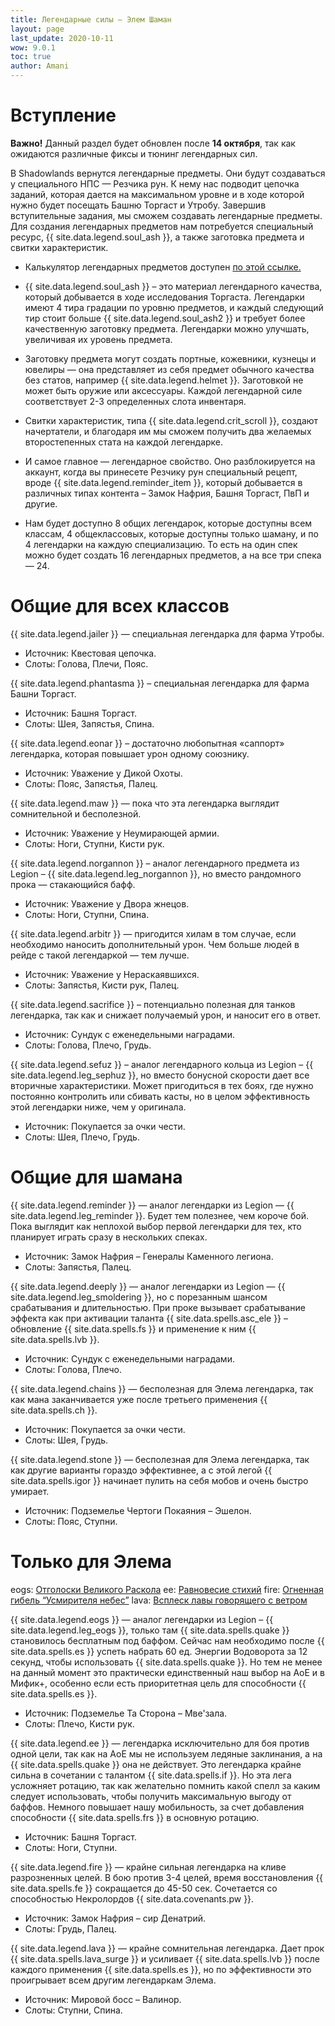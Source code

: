 ```yaml
---
title: Легендарные силы – Элем Шаман
layout: page
last_update: 2020-10-11 
wow: 9.0.1
toc: true
author: Amani
---
```


# Вступление

**Важно!** Данный раздел будет обновлен после **14 октября**, так как ожидаются различные фиксы и тюнинг легендарных сил.

В Shadowlands вернутся легендарные предметы. Они будут создаваться у специального НПС — Резчика рун. К нему нас подводит цепочка заданий, которая дается на максимальном уровне и в ходе которой нужно будет посещать Башню Торгаст и Утробу. Завершив вступительные задания, мы сможем создавать легендарные предметы. Для создания легендарных предметов нам потребуется специальный ресурс, {{ site.data.legend.soul_ash }}, а также заготовка предмета и свитки характеристик.

* Калькулятор легендарных предметов доступен [по этой ссылке.](https://shadowlands.wowhead.com/legendary-calc/shaman)

* {{ site.data.legend.soul_ash }} – это материал легендарного качества, который добывается в ходе исследования Торгаста. Легендарки имеют 4 тира градации по уровню предметов, и каждый следующий тир стоит больше {{ site.data.legend.soul_ash2 }} и требует более качественную заготовку предмета. Легендарки можно улучшать, увеличивая их уровень предмета.

* Заготовку предмета могут создать портные, кожевники, кузнецы и ювелиры — она представляет из себя предмет обычного качества без статов, например {{ site.data.legend.helmet }}. Заготовкой не может быть оружие или аксессуары. Каждой легендарной силе соответствует 2-3 определенных слота инвентаря.

* Свитки характеристик, типа {{ site.data.legend.crit_scroll }}, создают начертатели, и благодаря им мы сможем получить два желаемых второстепенных стата на каждой легендарке.

* И самое главное — легендарное свойство. Оно разблокируется на аккаунт, когда вы принесете Резчику рун специальный рецепт, вроде {{ site.data.legend.reminder_item }}, который добывается в различных типах контента – Замок Нафрия, Башня Торгаст, ПвП и другие.

* Нам будет доступно 8 общих легендарок, которые доступны всем классам, 4 общеклассовых, которые доступны только шаману, и по 4 легендарки на каждую специализацию. То есть на один спек можно будет создать 16 легендарных предметов, а на все три спека — 24.

# Общие для всех классов

{{ site.data.legend.jailer }} — специальная легендарка для фарма Утробы.  
* Источник: Квестовая цепочка.  
* Слоты: Голова, Плечи, Пояс.

{{ site.data.legend.phantasma }} – специальная легендарка для фарма Башни Торгаст.  
* Источник: Башня Торгаст.  
* Слоты: Шея, Запястья, Спина.

{{ site.data.legend.eonar }} – достаточно любопытная «саппорт» легендарка, которая повышает урон одному союзнику.  
* Источник: Уважение у Дикой Охоты.  
* Слоты: Пояс, Запястья, Палец.

{{ site.data.legend.maw }} — пока что эта легендарка выглядит сомнительной и бесполезной.  
* Источник: Уважение у Неумирающей армии.  
* Слоты: Ноги, Ступни, Кисти рук.

{{ site.data.legend.norgannon }} – аналог легендарного предмета из Legion – {{ site.data.legend.leg_norgannon }}, но вместо рандомного прока — стакающийся бафф.  
* Источник: Уважение у Двора жнецов.  
* Слоты: Ноги, Ступни, Спина.

{{ site.data.legend.arbitr }} — пригодится хилам в том случае, если необходимо наносить дополнительный урон. Чем больше людей в рейде с такой легендаркой — тем лучше.  
* Источник: Уважение у Нераскаявшихся.  
* Слоты: Запястья, Кисти рук, Палец.

{{ site.data.legend.sacrifice }} – потенциально полезная для танков легендарка, так как и снижает получаемый урон, и наносит его в ответ.  
* Источник: Сундук с еженедельными наградами.  
* Слоты: Голова, Плечо, Грудь.

{{ site.data.legend.sefuz }} – аналог легендарного кольца из Legion – {{ site.data.legend.leg_sephuz }}, но вместо бонусной скорости дает все вторичные характеристики. Может пригодиться в тех боях, где нужно постоянно контролить или сбивать касты, но в целом эффективность этой легендарки ниже, чем у оригинала.  
* Источник: Покупается за очки чести.  
* Слоты: Шея, Плечо, Грудь.

# Общие для шамана

{{ site.data.legend.reminder }} — аналог легендарки из Legion — {{ site.data.legend.leg_reminder }}. Будет тем полезнее, чем короче бой. Пока выглядит как неплохой выбор первой легендарки для тех, кто планирует играть сразу в нескольких спеках.  
* Источник: Замок Нафрия – Генералы Каменного легиона.  
* Слоты: Запястья, Палец.

{{ site.data.legend.deeply }} — аналог легендарки из Legion — {{ site.data.legend.leg_smoldering }}, но с порезанным шансом срабатывания и длительностью. При проке вызывает срабатывание эффекта как при активации таланта {{ site.data.spells.asc_ele }} – обновление {{ site.data.spells.fs }} и применение к ним {{ site.data.spells.lvb }}.
* Источник: Сундук с еженедельными наградами.  
* Слоты: Голова, Плечо.

{{ site.data.legend.chains }} — бесполезная для Элема легендарка, так как мана заканчивается уже после третьего применения {{ site.data.spells.ch }}.  
* Источник: Покупается за очки чести.  
* Слоты: Шея, Грудь.

{{ site.data.legend.stone }} — бесполезная для Элема легендарка, так как другие варианты гораздо эффективнее, а с этой легой {{ site.data.spells.igor }} начинает пулить на себя мобов и очень быстро умирает.  
* Источник: Подземелье Чертоги Покаяния – Эшелон.  
* Слоты: Пояс, Ступни.

# Только для Элема
eogs: <a href="https://shadowlands.wowhead.com/spell=336215" target="blank">Отголоски Великого Раскола</a>
ee: <a href="https://shadowlands.wowhead.com/spell=336730" target="blank">Равновесие стихий</a>
fire: <a href="https://shadowlands.wowhead.com/spell=336734" target="blank">Огненная гибель “Усмирителя небес”</a>
lava: <a href="https://shadowlands.wowhead.com/spell=336063" target="blank">Всплеск лавы говорящего с ветром</a>

{{ site.data.legend.eogs }} — аналог  легендарки из Legion – {{ site.data.legend.leg_eogs }}, только там {{ site.data.spells.quake }} становилось бесплатным под баффом. Сейчас нам необходимо после {{ site.data.spells.es }} успеть набрать 60 ед. Энергии Водоворота за 12 секунд, чтобы использовать {{ site.data.spells.quake }}. Но тем не менее на данный момент это практически единственный наш выбор на АоЕ и в Мифик+, особенно если есть приоритетная цель для способности {{ site.data.spells.es }}.  
* Источник: Подземелье Та Сторона – Мве'зала. 
* Слоты: Плечо, Кисти рук.

{{ site.data.legend.ee }} — легендарка исключительно для боя против одной цели, так как на АоЕ мы не используем ледяные заклинания, а на {{ site.data.spells.quake }} она не действует. Это легендарка крайне сильна в сочетании с талантом {{ site.data.spells.if }}. Но эта лега усложняет ротацию, так как желательно помнить какой спелл за каким следует использовать, чтобы получить максимальную выгоду от баффов. Немного повышает нашу мобильность, за счет добавления способности {{ site.data.spells.frs }} в основную ротацию.
* Источник: Башня Торгаст. 
* Слоты: Ноги, Ступни.

{{ site.data.legend.fire }} — крайне сильная легендарка на кливе разрозненных целей. В бою против 3-4 целей, время восстановления {{ site.data.spells.fe }} сокращается до 45-50 сек. Сочетается со способностью Некролордов {{ site.data.covenants.pw }}. 
* Источник: Замок Нафрия – сир Денатрий. 
* Слоты: Грудь, Палец.

{{ site.data.legend.lava }} — крайне сомнительная легендарка. Дает прок {{ site.data.spells.lava_surge }} и усиливает {{ site.data.spells.lvb }} после каждого применения {{ site.data.spells.es }}, но по эффективности это проигрывает всем другим легендаркам Элема.
* Источник: Мировой босс – Валинор. 
* Слоты: Ступни, Спина.
